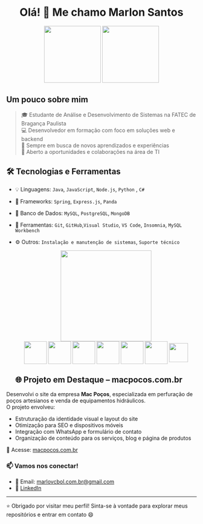 <h1 align="center">Olá! 👋 Me chamo Marlon Santos</h1>

<div align="center">
  <img height="150em" src="https://github-readme-stats.vercel.app/api?username=S-Marlon&theme=chartreuse-dark&show_icons=true&hide_border=true&count_private=true"/>
  <img height="150em" src="https://github-readme-streak-stats.herokuapp.com/?user=S-Marlon&theme=chartreuse-dark&hide_border=true"/>
</div>



  ## Um pouco sobre mim 
  
 >   🎓 Estudante de Análise e Desenvolvimento de Sistemas na FATEC de Bragança Paulista<br>
 >   💻 Desenvolvedor em formação com foco em soluções web e backend<br>
 >   🌱 Sempre em busca de novos aprendizados e experiências<br>
 >   🚀 Aberto a oportunidades e colaborações na área de TI

  

  ## 🛠️ Tecnologias e Ferramentas

- 💡 Linguagens: `Java`, `JavaScript`, `Node.js`, `Python` , `C#`
- 🧱 Frameworks: `Spring`, `Express.js`, `Panda`
- 💾 Banco de Dados: `MySQL`, `PostgreSQL`, `MongoDB`
- 🧰 Ferramentas: `Git`, `GitHub`,`Visual Studio`, `VS Code`, `Insomnia`, `MySQL Workbench`
- ⚙️ Outros: `Instalação e manutenção de sistemas`, `Suporte técnico`
  
  <div align="center">
  <img height="240em" src="https://github-readme-stats.vercel.app/api/top-langs/?username=S-Marlon&theme=chartreuse-dark&show_icons=true&hide_border=true&layout=compact"/>
  </div>
  
  <div align="center">
    <img width="60" align="middle" src="https://cdn.jsdelivr.net/gh/devicons/devicon/icons/bootstrap/bootstrap-original.svg" />
    <img width="60" align="middle" src="https://cdn.jsdelivr.net/gh/devicons/devicon/icons/csharp/csharp-original.svg" />
    <img width="60" align="middle" src="https://cdn.jsdelivr.net/gh/devicons/devicon/icons/nodejs/nodejs-original.svg" />
    <img width="60" align="middle" src="https://cdn.jsdelivr.net/gh/devicons/devicon/icons/html5/html5-original-wordmark.svg" />
    <img width="60" align="middle" src="https://cdn.jsdelivr.net/gh/devicons/devicon/icons/java/java-original.svg" />
    <img width="60" align="middle" src="https://cdn.jsdelivr.net/gh/devicons/devicon/icons/javascript/javascript-original.svg" />

    <img width="50" align="middle" src="https://cdn.jsdelivr.net/gh/devicons/devicon/icons/wordpress/wordpress-original.svg" />
  </div>

  ## 🌐 Projeto em Destaque – macpocos.com.br

Desenvolvi o site da empresa **Mac Poços**, especializada em perfuração de poços artesianos e venda de equipamentos hidráulicos.  
O projeto envolveu:

- Estruturação da identidade visual e layout do site  
- Otimização para SEO e dispositivos móveis  
- Integração com WhatsApp e formulário de contato  
- Organização de conteúdo para os serviços, blog e página de produtos

🔗 Acesse: [macpocos.com.br](https://macpocos.com.br)

### 📫 Vamos nos conectar!

- 📧 Email: marlovcbol.com.br@gmail.com  
- 🔗 [LinkedIn](https://linkedin.com/in/marlon---santos)

---

⭐ Obrigado por visitar meu perfil! Sinta-se à vontade para explorar meus repositórios e entrar em contato 😄

